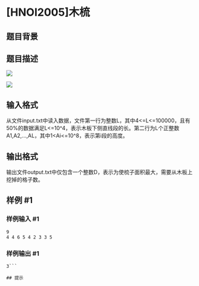# [HNOI2005]木梳

## 题目背景



## 题目描述

 ![](https://cdn.luogu.com.cn/upload/pic/1353.png) 

![](https://cdn.luogu.com.cn/upload/pic/1354.png)


## 输入格式

从文件input.txt中读入数据，文件第一行为整数L，其中4<=L<=100000，且有50%的数据满足L<=10^4，表示木板下侧直线段的长。第二行为L个正整数A1,A2,…,AL，其中1<Ai<=10^8，表示第i段的高度。


## 输出格式

输出文件output.txt中仅包含一个整数D，表示为使梳子面积最大，需要从木板上挖掉的格子数。


## 样例 #1

### 样例输入 #1
```
9 
4 4 6 5 4 2 3 3 5
```

### 样例输出 #1

```
3```

## 提示


